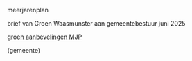 meerjarenplan 

brief van Groen Waasmunster aan gemeentebestuur juni 2025

[groen aanbevelingen MJP](best/groen%20aandachtspunten%20MJP.docx)

(gemeente)
